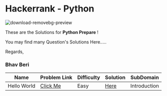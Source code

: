 # Hackerrank - Python
![download-removebg-preview](https://user-images.githubusercontent.com/72300414/140096407-5d2adbab-881a-4a29-925a-e9d2bb749ac1.png)

These are the Solutions for **Python Prepare** !


You may find many Question's Solutions Here.....

Regards,
### Bhav Beri

| Name | Problem Link | Difficulty | Solution | SubDomain |
| -------------- | ------------ | ----------- | --------- | ------------ |
| Hello World | [Click Me](https://www.hackerrank.com/challenges/py-hello-world/problem) | Easy | [Here](Introduction/Hello_World.py) | Introduction |
